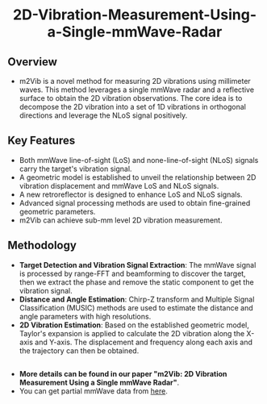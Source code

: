 <div align="center">

# 2D-Vibration-Measurement-Using-a-Single-mmWave-Radar

</div>

## Overview
- m2Vib is a novel method for measuring 2D vibrations using millimeter waves. This method leverages a single mmWave radar and a reflective surface to obtain the 2D vibration observations. The core idea is to decompose the 2D vibration into a set of 1D vibrations in orthogonal directions and leverage the NLoS signal positively. 

## Key Features
- Both mmWave line-of-sight (LoS) and none-line-of-sight (NLoS) signals carry the target's vibration signal.
- A geometric model is established to unveil the relationship between 2D vibration displacement and mmWave LoS and NLoS signals.
- A new retroreflector is designed to enhance LoS and NLoS signals.
- Advanced signal processing methods are used to obtain fine-grained geometric parameters.
- m2Vib can achieve sub-mm level 2D vibration measurement.

## Methodology
- **Target Detection and Vibration Signal Extraction**: The mmWave signal is processed by range-FFT and beamforming to discover the target, then we extract the phase and remove the static component to get the vibration signal.
- **Distance and Angle Estimation**: Chirp-Z transform and Multiple Signal Classification (MUSIC) methods are used to estimate the distance and angle parameters with high resolutions.
- **2D Vibration Estimation**: Based on the established geometric model, Taylor's expansion is applied to calculate the 2D vibration along the X-axis and Y-axis. The displacement and frequency along each axis and the trajectory can then be obtained.

##
- **More details can be found in our paper "m2Vib: 2D Vibration Measurement Using a Single mmWave Radar"**.
- You can get partial mmWave data from [here](https://pan.baidu.com/s/1NusPUI72karg5FebRWfwug?pwd=5zxc).

